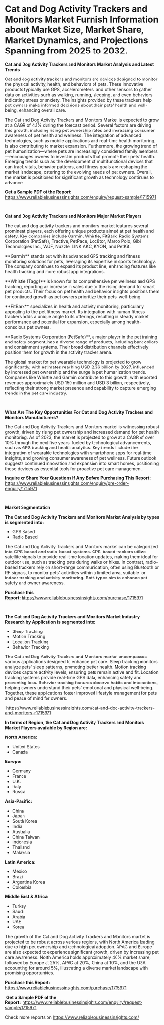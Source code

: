 <p><h1>Cat and Dog Activity Trackers and Monitors Market Furnish Information about Market Size, Market Share, Market Dynamics, and Projections Spanning from 2025 to 2032.</h1></p><p><strong>Cat and Dog Activity Trackers and Monitors Market Analysis and Latest Trends</strong></p>
<p><p>Cat and dog activity trackers and monitors are devices designed to monitor the physical activity, health, and behaviors of pets. These innovative products typically use GPS, accelerometers, and other sensors to gather data on activities such as walking, running, sleeping, and even behaviors indicating stress or anxiety. The insights provided by these trackers help pet owners make informed decisions about their pets’ health and well-being, enhancing overall care.</p><p>The Cat and Dog Activity Trackers and Monitors Market is expected to grow at a CAGR of 4.1% during the forecast period. Several factors are driving this growth, including rising pet ownership rates and increasing consumer awareness of pet health and wellness. The integration of advanced technologies, such as mobile applications and real-time health monitoring, is also contributing to market expansion. Furthermore, the growing trend of pet humanization—where pets are increasingly considered family members—encourages owners to invest in products that promote their pets’ health. Emerging trends such as the development of multifunctional devices that can track vitals, behavior patterns, and fitness goals are reshaping the market landscape, catering to the evolving needs of pet owners. Overall, the market is positioned for significant growth as technology continues to advance.</p></p>
<p><strong>Get a Sample PDF of the Report:&nbsp;</strong> <a href="https://www.reliablebusinessinsights.com/enquiry/request-sample/1715971?utm_campaign=101&utm_medium=2&utm_source=Github&utm_content=ia&utm_term=12012025&utm_id=cat-and-dog-activity-trackers-and-monitors">https://www.reliablebusinessinsights.com/enquiry/request-sample/1715971</a></p>
<p>&nbsp;</p>
<p><strong>Cat and Dog Activity Trackers and Monitors Major Market Players</strong></p>
<p><p>The cat and dog activity trackers and monitors market features several prominent players, each offering unique products aimed at pet health and safety. Key companies include Garmin, Whistle, FitBark, Radio Systems Corporation (PetSafe), Tractive, PetPace, Loc8tor, Marco Polo, Gibi Technologies Inc., WÜF, Nuzzle, LINK AKC, KYON, and PetKit.</p><p>**Garmin** stands out with its advanced GPS tracking and fitness monitoring solutions for pets, leveraging its expertise in sports technology. The company continues to expand its product line, enhancing features like health tracking and more robust app integrations.</p><p>**Whistle (Tagg)** is known for its comprehensive pet wellness and GPS tracking, reporting an increase in sales due to the rising demand for smart pet products. Their focus on pet health and behavior insights positions them for continued growth as pet owners prioritize their pets' well-being.</p><p>**FitBark** specializes in health and activity monitoring, particularly appealing to the pet fitness market. Its integration with human fitness trackers adds a unique angle to its offerings, resulting in steady market performance and potential for expansion, especially among health-conscious pet owners.</p><p>**Radio Systems Corporation (PetSafe)**, a major player in the pet training and safety segment, has a diverse range of products, including bark collars and containment systems. Their broad distribution channels effectively position them for growth in the activity tracker arena.</p><p>The global market for pet wearable technology is projected to grow significantly, with estimates reaching USD 2.36 billion by 2027, influenced by increased pet ownership and the surge in pet humanization trends. Companies like Whistle and Garmin contribute to this growth, with reported revenues approximately USD 150 million and USD 3 billion, respectively, reflecting their strong market presence and capability to capture emerging trends in the pet care industry.</p></p>
<p>&nbsp;</p>
<p><strong>What Are The Key Opportunities For Cat and Dog Activity Trackers and Monitors Manufacturers?</strong></p>
<p><p>The Cat and Dog Activity Trackers and Monitors market is witnessing robust growth, driven by rising pet ownership and increased demand for pet health monitoring. As of 2023, the market is projected to grow at a CAGR of over 10% through the next five years, fueled by technological advancements, such as GPS tracking and health analytics. Key trends include the integration of wearable technologies with smartphone apps for real-time insights, and growing consumer awareness of pet wellness. Future outlook suggests continued innovation and expansion into smart homes, positioning these devices as essential tools for proactive pet care management.</p></p>
<p><strong>Inquire or Share Your Questions If Any Before Purchasing This Report:</strong> <a href="https://www.reliablebusinessinsights.com/enquiry/pre-order-enquiry/1715971?utm_campaign=101&utm_medium=2&utm_source=Github&utm_content=ia&utm_term=12012025&utm_id=cat-and-dog-activity-trackers-and-monitors">https://www.reliablebusinessinsights.com/enquiry/pre-order-enquiry/1715971</a></p>
<p>&nbsp;</p>
<p><strong>Market Segmentation</strong></p>
<p><strong>The Cat and Dog Activity Trackers and Monitors Market Analysis by types is segmented into:</strong></p>
<p><ul><li>GPS Based</li><li>Radio Based</li></ul></p>
<p><p>The Cat and Dog Activity Trackers and Monitors market can be categorized into GPS-based and radio-based systems. GPS-based trackers utilize satellite signals to provide real-time location updates, making them ideal for outdoor use, such as tracking pets during walks or hikes. In contrast, radio-based trackers rely on short-range communication, often using Bluetooth or RF signals, to monitor pets' activities within a limited area, suitable for indoor tracking and activity monitoring. Both types aim to enhance pet safety and owner awareness.</p></p>
<p><strong>Purchase this Report:&nbsp;</strong><a href="https://www.reliablebusinessinsights.com/purchase/1715971?utm_campaign=101&utm_medium=2&utm_source=Github&utm_content=ia&utm_term=12012025&utm_id=cat-and-dog-activity-trackers-and-monitors">https://www.reliablebusinessinsights.com/purchase/1715971</a></p>
<p>&nbsp;</p>
<p><strong>The Cat and Dog Activity Trackers and Monitors Market Industry Research by Application is segmented into:</strong></p>
<p><ul><li>Sleep Tracking</li><li>Motion Tracking</li><li>Location Tracking</li><li>Behavior Tracking</li></ul></p>
<p><p>The Cat and Dog Activity Trackers and Monitors market encompasses various applications designed to enhance pet care. Sleep tracking monitors analyze pets' sleep patterns, promoting better health. Motion tracking devices capture activity levels, ensuring pets remain active and fit. Location tracking systems provide real-time GPS data, enhancing safety and preventing loss. Behavior tracking features observe habits and interactions, helping owners understand their pets' emotional and physical well-being. Together, these applications foster improved lifestyle management for pets and peace of mind for owners.</p></p>
<p><a href="https://www.reliablebusinessinsights.com/cat-and-dog-activity-trackers-and-monitors-r1715971?utm_campaign=101&utm_medium=2&utm_source=Github&utm_content=ia&utm_term=12012025&utm_id=cat-and-dog-activity-trackers-and-monitors">&nbsp;https://www.reliablebusinessinsights.com/cat-and-dog-activity-trackers-and-monitors-r1715971</a></p>
<p><strong>In terms of Region, the Cat and Dog Activity Trackers and Monitors Market Players available by Region are:</strong></p>
<p>
    <p> <strong> North America: </strong>
        <ul>
            <li>United States</li>
            <li>Canada</li>
        </ul>
        </p> 
    <p> <strong> Europe: </strong>
        <ul>
            <li>Germany</li>
            <li>France</li>
            <li>U.K.</li>
            <li>Italy</li>
            <li>Russia</li>
        </ul>
        </p> 
    <p> <strong> Asia-Pacific: </strong>
        <ul>
            <li>China</li>
            <li>Japan</li>
            <li>South Korea</li>
            <li>India</li>
            <li>Australia</li>
            <li>China Taiwan</li>
            <li>Indonesia</li>
            <li>Thailand</li>
            <li>Malaysia</li>
        </ul>
        </p> 
    <p> <strong> Latin America: </strong>
        <ul>
            <li>Mexico</li>
            <li>Brazil</li>
            <li>Argentina Korea</li>
            <li>Colombia</li>
        </ul>
        </p> 
    <p> <strong> Middle East & Africa: </strong>
        <ul>
            <li>Turkey</li>
            <li>Saudi</li>
            <li>Arabia</li>
            <li>UAE</li>
            <li>Korea</li>
        </ul>
    </p>
    </p>
<p><p>The growth of the Cat and Dog Activity Trackers and Monitors market is projected to be robust across various regions, with North America leading due to high pet ownership and technological adoption. APAC and Europe are also expected to experience significant growth, driven by increasing pet care awareness. North America holds approximately 40% market share, followed by Europe at 25%, APAC at 20%, China at 10%, and the USA accounting for around 5%, illustrating a diverse market landscape with promising opportunities.</p></p>
<p><strong>Purchase this Report: </strong><a href="https://www.reliablebusinessinsights.com/purchase/1715971?utm_campaign=101&utm_medium=2&utm_source=Github&utm_content=ia&utm_term=12012025&utm_id=cat-and-dog-activity-trackers-and-monitors">https://www.reliablebusinessinsights.com/purchase/1715971</a></p>
<p>&nbsp;<strong>Get a Sample PDF of the Report:&nbsp;&nbsp;</strong><a href="https://www.reliablebusinessinsights.com/enquiry/request-sample/1715971?utm_campaign=101&utm_medium=2&utm_source=Github&utm_content=ia&utm_term=12012025&utm_id=cat-and-dog-activity-trackers-and-monitors">https://www.reliablebusinessinsights.com/enquiry/request-sample/1715971</a></p>
<p><strong></strong></p>
<p>Check more reports on <a href="https://www.reliablebusinessinsights.com/?utm_campaign=101&utm_medium=2&utm_source=Github&utm_content=ia&utm_term=12012025&utm_id=cat-and-dog-activity-trackers-and-monitors">https://www.reliablebusinessinsights.com/</a></p>